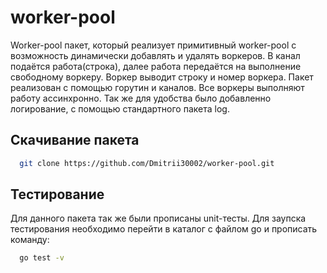 # worker-pool
Worker-pool пакет, который реализует примитивный worker-pool с возможность динамически добавлять и удалять воркеров. В канал подаётся работа(строка), далее работа передаётся на выполнение свободному воркеру. Воркер выводит строку и номер воркера. Пакет реализован с помощью горутин и каналов. Все воркеры выполняют работу ассинхронно. Так же для удобства было добавленно логирование, с помощью стандартного пакета log. 

## Скачивание пакета
```bash
  git clone https://github.com/Dmitrii30002/worker-pool.git
```

## Тестирование
Для данного пакета так же были прописаны unit-тесты. Для заупска тестирования необходимо перейти в каталог с файлом go и прописать команду:
```bash
  go test -v
```

